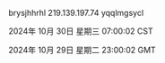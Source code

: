 brysjhhrhl 219.139.197.74 yqqlmgsycl

2024年 10月 30日 星期三 07:00:02 CST

2024年 10月 29日 星期二 23:00:02 GMT

